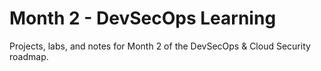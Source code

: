 # Month 2 - DevSecOps Learning
Projects, labs, and notes for Month 2 of the DevSecOps & Cloud Security roadmap.
